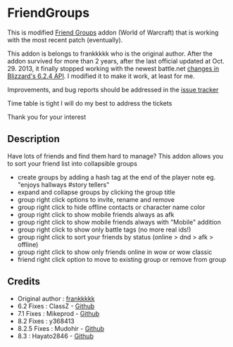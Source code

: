 # FriendGroups
This is modified [Friend Groups](http://wow.curseforge.com/addons/friend-groups/) addon (World of Warcraft) that is working with the most recent patch (eventually).

This addon is belongs to frankkkkk who is the original author. After the addon survived for more than 2 years, after the last official updated at Oct. 29. 2013, it finally stopped working with the newest battle.net [changes in Blizzard's 6.2.4 API](http://us.battle.net/wow/en/forum/topic/20742784697). I modified it to make it work, at least for me.

Improvements, and bug reports should be addressed in the [issue tracker](https://github.com/Mikeprod/FriendGroups/issues)

Time table is tight I will do my best to address the tickets

Thank you for your interest



Description
-----------
Have lots of friends and find them hard to manage? This addon allows you to sort your friend list into collapsible groups

- create groups by adding a hash tag at the end of the player note eg. "enjoys hallways #story tellers"
- expand and collapse groups by clicking the group title
- group right click options to invite, rename and remove
- group right click to hide offline contacts or character name color
- group right click to show mobile friends always as afk
- group right click to show mobile friends always with "Mobile" addition
- group right click to show only battle tags (no more real ids!)
- group right click to sort your friends by status (online > dnd > afk > offline)
- group right click to show only friends online in wow or wow classic
- friend right click option to move to existing group or remove from group


Credits
-------
- Original author : [frankkkkk](https://wow.curseforge.com/addons/friend-groups/)
- 6.2 Fixes : ClassZ - [Github](https://github.com/ClassZ/FriendGroups)
- 7.1 Fixes : Mikeprod - [Github](https://github.com/Mikeprod/FriendGroups)
- 8.2 Fixes : y368413
- 8.2.5 Fixes : Mudohir - [Github](https://github.com/mudohir/FriendGroups)
- 8.3 : Hayato2846 - [Github](https://github.com/Hayato2846/FriendGroups/)
